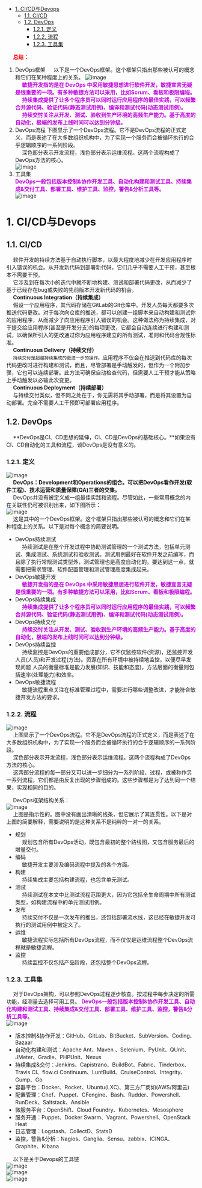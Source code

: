 
<!-- TOC -->

- [1. CI/CD与Devops](#1-cicd与devops)
    - [1.1. CI/CD](#11-cicd)
    - [1.2. DevOps](#12-devops)
        - [1.2.1. 定义](#121-定义)
        - [1.2.2. 流程](#122-流程)
        - [1.2.3. 工具集](#123-工具集)

<!-- /TOC -->

&emsp; **<font color = "red">总结：</font>**  
1. DevOps框架
&emsp; 以下是一个DevOps框架。这个框架只指出那些被认可的概念和它们在某种程度上的关系。
![image](https://gitee.com/wt1814/pic-host/raw/master/images/devops/devops/devops-8.png)  
&emsp; **<font color = "clime">敏捷开发指的是在 DevOps 中采用敏捷思想进行软件开发，敏捷宣言无疑是很重要的一项。有多种敏捷方法可以采用，比如Scrum、看板和极限编程。</font>**  
&emsp; **<font color = "clime">持续集成提供了让多个程序员可以同时运行应用程序的最佳实践，可以频繁合并源代码、验证代码(静态测试用例)、编译和测试代码(动态测试用例)。</font>**  
&emsp; **<font color = "clime">持续交忖关注从开发、测试、验收到生产环境的高频生产能力。基于高度的自动化，极端的发布上线时间可以达到分钟级。</font>**  
2. DevOps流程
下图显示了一个DevOps流程。它不是DevOps流程的正式定义，而是表述了在大多数组织机构中，为了实现一个服务而会被循环执行的合乎逻辑顺序的一系列阶段。  
&emsp; 深色部分表示开发流程，浅色部分表示运维流程。这两个流程构成了DevOps方法的核心。  
![image](https://gitee.com/wt1814/pic-host/raw/master/images/devops/devops/devops-1.png)  
3. 工具集  
**<font color = "clime">DevOps一般包括版本控制&协作开发工具、自动化构建和测试工具、持续集成&交付工具、部署工具、维护工具、监控，警告&分析工具等。</font>**  
![image](https://gitee.com/wt1814/pic-host/raw/master/images/devops/devops/devops-3.png)  

# 1. CI/CD与Devops
<!--
***一文弄懂什么是DevOps
https://mp.weixin.qq.com/s/-AFFoCs8hidM9vwzZ4iYjg
GitLab持续集成 
https://mp.weixin.qq.com/s/lS6BZ9PvyReTleJ_CuQrsA
云原生
https://mp.weixin.qq.com/s/fVGTtXlurMfJV1gp93jUIQ
CI/CD 工具选型：Jenkins 还是 GitLab CI/CD？ 
https://mp.weixin.qq.com/s/5RpZRJlkypdg4rMAisCYTA
-->

## 1.1. CI/CD  
<!-- 
手把手教你深入了解 GitLab CI/CD 原理及流程 
https://mp.weixin.qq.com/s/Mbd1d2FGE2-fZQfO3616xA
Jenkins vs GitLab CI：CI/CD工具之战 
https://mp.weixin.qq.com/s/7fQXM2vvO-ufBGDqzQWmzg
http://www.yunweipai.com/35643.html
https://www.cnblogs.com/ham-731/p/12231665.html
https://blog.csdn.net/yuanjunliang/article/details/81211684
https://www.redhat.com/zh/topics/devops/what-is-ci-cd
-->
&emsp; 软件开发的持续方法基于自动执行脚本，以最大程度地减少在开发应用程序时引入错误的机会。从开发新代码到部署新代码，它们几乎不需要人工干预，甚至根本不需要干预。  
&emsp; 它涉及到在每次小的迭代中就不断地构建、测试和部署代码更改，从而减少了基于已经存在bug或失败的先前版本开发新代码的机会。  
&emsp; **Continuous Integration（持续集成）**  
&emsp; 假设一个应用程序，其代码存储在GitLab的Git仓库中。开发人员每天都要多次推送代码更改。对于每次向仓库的推送，都可以创建一组脚本来自动构建和测试你的应用程序，从而减少了向应用程序引入错误的机会。这种做法称为持续集成，对于提交给应用程序(甚至是开发分支)的每项更改，它都会自动连续进行构建和测试，以确保所引入的更改通过你为应用程序建立的所有测试，准则和代码合规性标准。  
&emsp; **Continuous Delivery（持续交付）**  
&emsp; `持续交付是超越持续集成的更进一步的操作。`应用程序不仅会在推送到代码库的每次代码更改时进行构建和测试，而且，尽管部署是手动触发的，但作为一个附加步骤，它也可以连续部署。此方法可确保自动检查代码，但需要人工干预才能从策略上手动触发以必输此次变更。  
&emsp; **Continuous Deployment（持续部署）**  
&emsp; 与持续交付类似，但不同之处在于，你无需将其手动部署，而是将其设置为自动部署。完全不需要人工干预即可部署应用程序。 


## 1.2. DevOps  
&emsp; **DevOps是CI、CD思想的延伸，CI、CD是DevOps的基础核心。**如果没有CI、CD自动化的工具和流程，谈DevOps是没有意义的。  

### 1.2.1. 定义  
![image](https://gitee.com/wt1814/pic-host/raw/master/images/devops/devops/devops-4.png)   
&emsp; **DevOps：Development和Operations的组合。可以把DevOps看作开发(软件工程)、技术运营和质量保障(QA)三者的交集。**  
&emsp; DevOps并没有被定义成一组最佳实践和流程。尽管如此，一些常用概念的内在关联性仍可被识别出来，如下图所示：  
![image](https://gitee.com/wt1814/pic-host/raw/master/images/devops/devops/devops-8.png)  
&emsp; 这是其中的一个DevOps框架。这个框架只指出那些被认可的概念和它们在某种程度上的关系。以下是对每个概念的简要说明。  

* DevOps持续测试  
&emsp; 持续测试是在整个开发过程中协助测试管理的一个测试方法，包括单元测试、集成测试、系统测试和验收测试。测试用例最好在软件开发之前编写，而且除了执行常规测试类型外，测试管理也是高度自动化的。要达到这一点，就需要把需求管理、软件配置管理和测试管理高度集成起来。  
* DevOps敏捷开发  
&emsp; **<font color = "clime">敏捷开发指的是在 DevOps 中采用敏捷思想进行软件开发，敏捷宣言无疑是很重要的一项。有多种敏捷方法可以采用，比如Scrum、看板和极限编程。</font>**
* DevOps持续集成  
&emsp; **<font color = "clime">持续集成提供了让多个程序员可以同时运行应用程序的最佳实践，可以频繁合并源代码、验证代码(静态测试用例)、编译和测试代码(动态测试用例)。</font>**  
* DevOps持续交付  
&emsp; **<font color = "clime">持续交忖关注从开发、测试、验收到生产环境的高频生产能力。基于高度的自动化，极端的发布上线时间可以达到分钟级。</font>**  
* DevOps持续监控  
&emsp; 持续监控是DevOps的重要组成部分，它不仅监控软件(资源)，还监控开发人员(人员)和开发过程(方法)。资源在所有环境中被持续地监控，以便尽早发现问题 人员的衡量标准是能力发展(知识、技能和态度)，方法层面的衡量则包括速率(处理能力)和效率。  
* DevOps敏捷流程  
&emsp; 敏捷流程重点关注在标准管理过程中，需要进行哪些调整改进，才能符合敏捷开发方法的要求。  

### 1.2.2. 流程  
![image](https://gitee.com/wt1814/pic-host/raw/master/images/devops/devops/devops-1.png)  
&emsp; 上图显示了一个DevOps流程。它不是DevOps流程的正式定义，而是表述了在大多数组织机构中，为了实现一个服务而会被循环执行的合乎逻辑顺序的一系列阶段。  
&emsp; 深色部分表示开发流程，浅色部分表示运维流程。这两个流程构成了DevOps方法的核心。    
&emsp; 这两部分流程的每一部分又可以进一步细分为一系列阶段、过程，或被称作另一系列流程，它们都是由反复出现的步骤组成的。这些步骤都是为了达到同一个结果，实现相同的目的。  

&emsp; DevOps框架结构关系：  
![image](https://gitee.com/wt1814/pic-host/raw/master/images/devops/devops/devops-2.png)  
&emsp; 上图是指示性的。图中没有画出清晰的线条，但它展示了其连贯性。以下是对上图的简要解释，需要说明的是这种关系不是纯粹的一对一的关系。  

* 规划  
&emsp; 规划包含所有DevOps活动，既包含最初的整个路线图，又包含服务最后的增量交付。
* 编码  
&emsp; 敏捷开发主要涉及编码流程中提及的各个方面。
* 构建  
&emsp; 持续集成主要包括构建流程，也包含单元测试。  
* 测试  
&emsp; 持续测试在本文中比测试流程范围更大，因为它包括全生命周期中所有测试类型，如构建流程中的单元测试用例。  
* 发布  
&emsp; 持续交付不仅是一次发布的推出，还包括部署流水线，这已经在敏捷开发可执行的测试用例中被定义了。  
* 运维  
&emsp; 敏捷流程实际包括所有DevOps流程，而不仅仅是运维流程整个DevOps流程就是敏捷流程。
* 监控  
&emsp; 持续监控不仅包括产品阶段，还包括整个DevOps流程。

### 1.2.3. 工具集  
<!-- 
https://blog.csdn.net/hualinux/article/details/106586601?utm_medium=distribute.pc_relevant.none-task-blog-BlogCommendFromMachineLearnPai2-1.channel_param&depth_1-utm_source=distribute.pc_relevant.none-task-blog-BlogCommendFromMachineLearnPai2-1.channel_param


构建工具链真的会让研发流程高效起来吗
https://blog.gitee.com/2020/04/26/tool-chain/
-->
&emsp; 对于DevOps架构，可以参照DevOps过程逐步核查。按过程中每步决定的所需功能，经测量去选择可用工具。 **<font color = "clime">DevOps一般包括版本控制&协作开发工具、自动化构建和测试工具、持续集成&交付工具、部署工具、维护工具、监控，警告&分析工具等。</font>**  
![image](https://gitee.com/wt1814/pic-host/raw/master/images/devops/devops/devops-3.png)  

* 版本控制&协作开发：GitHub、GitLab、BitBucket、SubVersion、Coding、Bazaar
* 自动化构建和测试：Apache Ant、Maven 、Selenium、PyUnit、QUnit、JMeter、Gradle、PHPUnit、Nexus
* 持续集成&交付：Jenkins、Capistrano、BuildBot、Fabric、Tinderbox、Travis CI、flow.ci Continuum、LuntBuild、CruiseControl、Integrity、Gump、Go
* 容器平台：Docker、Rocket、Ubuntu(LXC)、第三方厂商如(AWS/阿里云)
* 配置管理：Chef、Puppet、CFengine、Bash、Rudder、Powershell、RunDeck、Saltstack、Ansible
* 微服务平台：OpenShift、Cloud Foundry、Kubernetes、Mesosphere
* 服务开通：Puppet、Docker Swarm、Vagrant、Powershell、OpenStack Heat
* 日志管理：Logstash、CollectD、StatsD
* 监控，警告&分析：Nagios、Ganglia、Sensu、zabbix、ICINGA、Graphite、Kibana

&emsp; 以下是关于Devops的工具链  
![image](https://gitee.com/wt1814/pic-host/raw/master/images/devops/devops/devops-5.png)  
![image](https://gitee.com/wt1814/pic-host/raw/master/images/devops/devops/devops-6.png)  
![image](https://gitee.com/wt1814/pic-host/raw/master/images/devops/devops/devops-7.png)  

